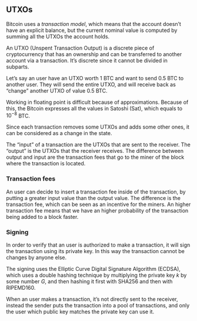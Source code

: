 ## UTXOs

Bitcoin uses a _transaction model_, which means that the account doesn’t have an explicit balance, but the current nominal value is computed by summing all the UTXOs the account holds.

An UTXO (Unspent Transaction Output) is a discrete piece of cryptocurrency that has an ownership and can be transferred to another account via a transaction. It’s discrete since it cannot be divided in subparts.

Let’s say an user have an UTXO worth 1 BTC and want to send 0.5 BTC to another user. They will send the entire UTXO, and will receive back as “change” another UTXO of value 0.5 BTC.

Working in floating point is difficult because of approximations. Because of this, the Bitcoin expresses all the values in Satoshi (Sat), which equals to $10 ^{-8}$ BTC.

Since each transaction removes some UTXOs and adds some other ones, it can be considered as a change in the state.

The “input” of a transaction are the UTXOs that are sent to the receiver. The “output” is the UTXOs that the receiver receives. The difference between output and input are the transaction fees that go to the miner of the block where the transaction is located.

### Transaction fees

An user can decide to insert a transaction fee inside of the transaction, by putting a greater input value than the output value. The difference is the transaction fee, which can be seen as an incentive for the miners. An higher transaction fee means that we have an higher probability of the transaction being added to a block faster.
### Signing

In order to verify that an user is authorized to make a transaction, it will sign the transaction using its private key. In this way the transaction cannot be changes by anyone else.

The signing uses the Elliptic Curve Digital Signature Algorithm (ECDSA), which uses a double hashing technique by multiplying the private key $k$ by some number $G$, and then hashing it first with SHA256 and then with RIPEMD160.

When an user makes a transaction, it’s not directly sent to the receiver, instead the sender puts the transaction into a pool of transactions, and only the user which public key matches the private key can use it.